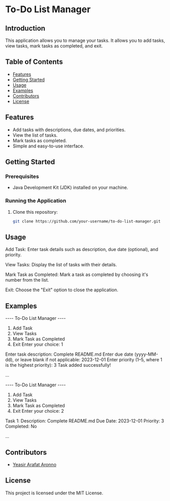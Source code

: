 # To-Do List Manager

## Introduction

This application allows you to manage your tasks. It allows you to add tasks, view tasks, mark tasks as completed, and
exit.

## Table of Contents

- [Features](#features)
- [Getting Started](#getting-started)
- [Usage](#usage)
- [Examples](#examples)
- [Contributors](#contributors)
- [License](#license)

## Features

- Add tasks with descriptions, due dates, and priorities.
- View the list of tasks.
- Mark tasks as completed.
- Simple and easy-to-use interface.

## Getting Started

### Prerequisites

- Java Development Kit (JDK) installed on your machine.

### Running the Application

1. Clone this repository:

   ```bash
   git clone https://github.com/your-username/to-do-list-manager.git
   ```

## Usage

Add Task: Enter task details such as description, due date (optional), and priority.

View Tasks: Display the list of tasks with their details.

Mark Task as Completed: Mark a task as completed by choosing it's number from the list.

Exit: Choose the "Exit" option to close the application.

## Examples

---- To-Do List Manager ----

1. Add Task
2. View Tasks
3. Mark Task as Completed
4. Exit
   Enter your choice: 1

Enter task description: Complete README.md
Enter due date (yyyy-MM-dd), or leave blank if not applicable: 2023-12-01
Enter priority (1–5, where 1 is the highest priority): 3
Task added successfully!

...

---- To-Do List Manager ----

1. Add Task
2. View Tasks
3. Mark Task as Completed
4. Exit
   Enter your choice: 2

Task 1:
Description: Complete README.md
Due Date: 2023-12-01
Priority: 3
Completed: No

...

## Contributors

- [Yeasir Arafat Aronno](https://github.com/AronnoDIU)

## License

This project is licensed under the MIT License.